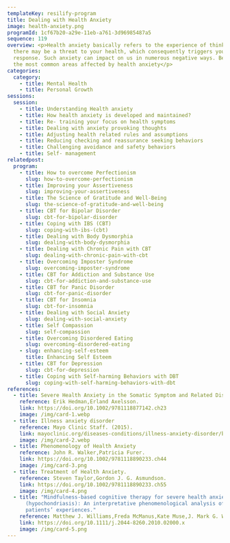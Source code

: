 ```yaml
---
templateKey: resilify-program
title: Dealing with Health Anxiety
image: health-anxiety.png
programId: 1cf67b20-a29e-11eb-a761-3d96985487a5
sequence: 119
overview: <p>Health anxiety basically refers to the experience of thinking that
  there may be a threat to your health, which consequently triggers your anxiety
  response. Such anxiety can impact on us in numerous negative ways. Below are
  the most common areas affected by health anxiety</p>
categories:
  category:
    - title: Mental Health
    - title: Personal Growth
sessions:
  session:
    - title: Understanding Health anxiety
    - title: How health anxiety is developed and maintained?
    - title: Re- training your focus on health symptoms
    - title: Dealing with anxiety provoking thoughts
    - title: Adjusting health related rules and assumptions
    - title: Reducing checking and reassurance seeking behaviors
    - title: Challenging avoidance and safety behaviors
    - title: Self- management
relatedpost:
  program:
    - title: How to overcome Perfectionism
      slug: how-to-overcome-perfectionism
    - title: Improving your Assertiveness
      slug: improving-your-assertiveness
    - title: The Science of Gratitude and Well-Being
      slug: the-science-of-gratitude-and-well-being
    - title: CBT for Bipolar Disorder
      slug: cbt-for-bipolar-disorder
    - title: Coping with IBS (CBT)
      slug: coping-with-ibs-(cbt)
    - title: Dealing with Body Dysmorphia
      slug: dealing-with-body-dysmorphia
    - title: Dealing with Chronic Pain with CBT
      slug: dealing-with-chronic-pain-with-cbt
    - title: Overcoming Imposter Syndrome
      slug: overcoming-imposter-syndrome
    - title: CBT for Addiction and Substance Use
      slug: cbt-for-addiction-and-substance-use
    - title: CBT for Panic Disorder
      slug: cbt-for-panic-disorder
    - title: CBT for Insomnia
      slug: cbt-for-insomnia
    - title: Dealing with Social Anxiety
      slug: dealing-with-social-anxiety
    - title: Self Compassion
      slug: self-compassion
    - title: Overcoming Disordered Eating
      slug: overcoming-disordered-eating
    - slug: enhancing-self-esteem
      title: Enhancing Self Esteem
    - title: CBT for Depression
      slug: cbt-for-depression
    - title: Coping with Self-harming Behaviors with DBT
      slug: coping-with-self-harming-behaviors-with-dbt
references:
  - title: Severe Health Anxiety in the Somatic Symptom and Related Disorders
    reference: Erik Hedman,Erland Axelsson.
    link: https://doi.org/10.1002/9781118877142.ch23
    image: /img/card-1.webp
  - title: Illness anxiety disorder
    reference: Mayo Clinic Staff. (2015).
    link: mayoclinic.org/diseases-conditions/illness-anxiety-disorder/basics/definition/con-20124064
    image: /img/card-2.webp
  - title: Phenomenology of Health Anxiety
    reference: John R. Walker,Patricia Furer.
    link: https://doi.org/10.1002/9781118890233.ch44
    image: /img/card-3.png
  - title: Treatment of Health Anxiety.
    reference: Steven Taylor,Gordon J. G. Asmundson.
    link: https://doi.org/10.1002/9781118890233.ch55
    image: /img/card-4.png
  - title: "Mindfulness-based cognitive therapy for severe health anxiety
      (hypochondriasis): An interpretative phenomenological analysis of
      patients’ experiences."
    reference: Matthew J. Williams,Freda McManus,Kate Muse,J. Mark G. Williams.
    link: https://doi.org/10.1111/j.2044-8260.2010.02000.x
    image: /img/card-5.png
---
```

